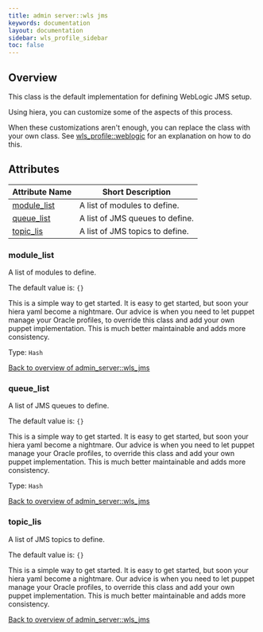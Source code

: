 ```yaml
---
title: admin server::wls jms
keywords: documentation
layout: documentation
sidebar: wls_profile_sidebar
toc: false
---
```

## Overview

This class is the default implementation for defining WebLogic JMS setup. 

Using hiera, you can customize some of the aspects of this process.

When these customizations aren't enough, you can replace the class with your own class. See [wls_profile::weblogic](./weblogic.html) for an explanation on how to do this.






## Attributes



Attribute Name                                    | Short Description               |
------------------------------------------------- | ------------------------------- |
[module_list](#admin_server::wls_jms_module_list) | A list of modules to define.    |
[queue_list](#admin_server::wls_jms_queue_list)   | A list of JMS queues to define. |
[topic_lis](#admin_server::wls_jms_topic_lis)     | A list of JMS topics to define. |




### module_list<a name='admin_server::wls_jms_module_list'>

A list of modules to define.

The default value is: `{}`

This is a simple way to get started. It is easy to get started, but soon your hiera yaml become a nightmare. Our advice is when you need to let puppet manage your Oracle profiles, to override this class and add your own puppet implementation. This is much better maintainable and adds more consistency.

Type: `Hash`


[Back to overview of admin_server::wls_jms](#attributes)

### queue_list<a name='admin_server::wls_jms_queue_list'>

A list of JMS queues to define.

The default value is: `{}`

This is a simple way to get started. It is easy to get started, but soon your hiera yaml become a nightmare. Our advice is when you need to let puppet manage your Oracle profiles, to override this class and add your own puppet implementation. This is much better maintainable and adds more consistency.

Type: `Hash`


[Back to overview of admin_server::wls_jms](#attributes)

### topic_lis<a name='admin_server::wls_jms_topic_lis'>

A list of JMS topics to define.

The default value is: `{}`

This is a simple way to get started. It is easy to get started, but soon your hiera yaml become a nightmare. Our advice is when you need to let puppet manage your Oracle profiles, to override this class and add your own puppet implementation. This is much better maintainable and adds more consistency.


[Back to overview of admin_server::wls_jms](#attributes)
